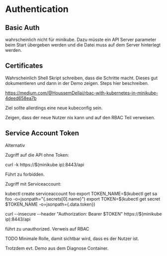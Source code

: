 # Authentication

## Basic Auth

wahrscheinlich nicht für minikube.
Dazu müsste ein API Server parameter beim Start übergeben werden und die Datei muss auf dem Server hinterlegt werden. 

## Certificates

Wahrscheinlich Shell Skript schreiben, dass die Schritte macht. Dieses gut dokumentieren und dann in der Demo zeigen. Steps hier beschreiben. 

https://medium.com/@HoussemDellai/rbac-with-kubernetes-in-minikube-4deed658ea7b

Ziel sollte allerdings eine neue kubeconfig sein.

Zeigen, dass der neue Nutzer nix kann und auf den RBAC Teil verweisen.

## Service Account Token

Alternativ

Zugriff auf die API ohne Token:

curl -k https://$(minikube ip):8443/api

Führt zu forbidden.

Zugriff mit Serviceaccount:

kubectl create serviceaccount foo
export TOKEN_NAME=$(kubectl get sa foo -o=jsonpath="{.secrets[0].name}")
export TOKEN=$(kubectl get secret $TOKEN_NAME -o=jsonpath={.data.token})

curl --insecure --header "Authorization: Bearer $TOKEN" https://$(minikube ip):8443/api

führt zu unauthorized. Verweis auf RBAC

TODO Minimale Rolle, damit sichtbar wird, dass es der Nutzer ist.

Trotzdem evt. Demo aus dem Diagnose Container.